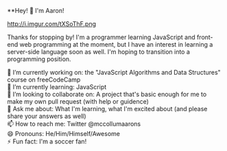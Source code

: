 **Hey! :wave: I'm Aaron!

http://i.imgur.com/tXSoThF.png

Thanks for stopping by!  I'm a programmer learning JavaScript and front-end web programming at the moment, but I have an interest in learning a server-side language soon as well.  I'm hoping to transition into a programming position.

🔭 I’m currently working on: the "JavaScript Algorithms and Data Structures" course on freeCodeCamp
<br>
🌱 I’m currently learning: JavaScript
<br>
👯 I’m looking to collaborate on: A project that's basic enough for me to make my own pull request (with help or guidence)
<br>
💬 Ask me about: What I'm learning, what I'm excited about (and please share your answers as well)
<br>
📫 How to reach me: Twitter @mccollumaarons
<br>
😄 Pronouns: He/Him/Himself/Awesome
<br>
⚡ Fun fact: I'm a soccer fan!

